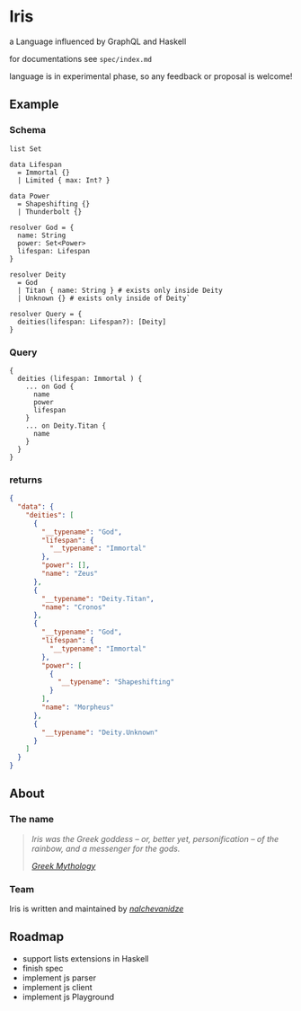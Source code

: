 # Iris

a Language influenced by GraphQL and Haskell

for documentations see `spec/index.md`

language is in experimental phase, so any feedback or proposal is welcome!

## Example

### Schema

```gql
list Set

data Lifespan 
  = Immortal {} 
  | Limited { max: Int? }

data Power
  = Shapeshifting {}
  | Thunderbolt {}

resolver God = {
  name: String
  power: Set<Power>
  lifespan: Lifespan
}

resolver Deity
  = God
  | Titan { name: String } # exists only inside Deity
  | Unknown {} # exists only inside of Deity`

resolver Query = {
  deities(lifespan: Lifespan?): [Deity]
}
```

### Query

```gql
{
  deities (lifespan: Immortal ) {
    ... on God {
      name
      power
      lifespan
    }
    ... on Deity.Titan {
      name
    }
  }
}
```

### returns

```json
{
  "data": {
    "deities": [
      {
        "__typename": "God",
        "lifespan": {
          "__typename": "Immortal"
        },
        "power": [],
        "name": "Zeus"
      },
      {
        "__typename": "Deity.Titan",
        "name": "Cronos"
      },
      {
        "__typename": "God",
        "lifespan": {
          "__typename": "Immortal"
        },
        "power": [
          {
            "__typename": "Shapeshifting"
          }
        ],
        "name": "Morpheus"
      },
      {
        "__typename": "Deity.Unknown"
      }
    ]
  }
}
```

## About

### The name

> _Iris was the Greek goddess – or, better yet, personification – of the rainbow, and a messenger for the gods._
>
> _[Greek Mythology](https://www.greekmythology.com/Other_Gods/Iris/iris.html)_

### Team

Iris is written and maintained by [_nalchevanidze_](https://github.com/nalchevanidze)

## Roadmap

- support lists extensions in Haskell
- finish spec
- implement js parser
- implement js client
- implement js Playground
